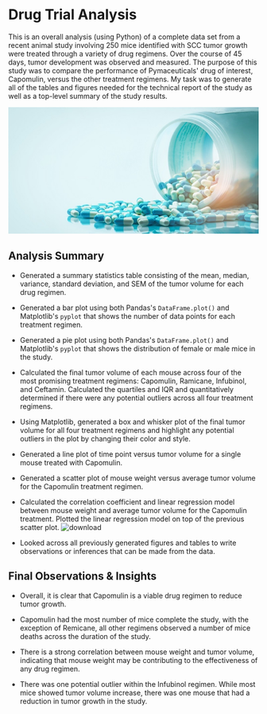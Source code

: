# Drug Trial Analysis

This is an overall analysis (using Python) of a complete data set from a recent animal study involving 250 mice identified with SCC tumor growth were treated through a variety of drug regimens. Over the course of 45 days, tumor development was observed and measured. The purpose of this study was to compare the performance of Pymaceuticals' drug of interest, Capomulin, versus the other treatment regimens. My task was to generate all of the tables and figures needed for the technical report of the study as well as a top-level summary of the study results.

![Pharm](images/pharm.jpg)

## Analysis Summary

* Generated a summary statistics table consisting of the mean, median, variance, standard deviation, and SEM of the tumor volume for each drug regimen.

* Generated a bar plot using both Pandas's `DataFrame.plot()` and Matplotlib's `pyplot` that shows the number of data points for each treatment regimen.

* Generated a pie plot using both Pandas's `DataFrame.plot()` and Matplotlib's `pyplot` that shows the distribution of female or male mice in the study.

* Calculated the final tumor volume of each mouse across four of the most promising treatment regimens: Capomulin, Ramicane, Infubinol, and Ceftamin. Calculated the quartiles and IQR and quantitatively determined if there were any potential outliers across all four treatment regimens.

* Using Matplotlib, generated a box and whisker plot of the final tumor volume for all four treatment regimens and highlight any potential outliers in the plot by changing their color and style.

* Generated a line plot of time point versus tumor volume for a single mouse treated with Capomulin.

* Generated a scatter plot of mouse weight versus average tumor volume for the Capomulin treatment regimen.

* Calculated the correlation coefficient and linear regression model between mouse weight and average tumor volume for the Capomulin treatment. Plotted the linear regression model on top of the previous scatter plot.
![download](images/download)

* Looked across all previously generated figures and tables to write observations or inferences that can be made from the data.

## Final Observations & Insights

* Overall, it is clear that Capomulin is a viable drug regimen to reduce tumor growth.

* Capomulin had the most number of mice complete the study, with the exception of Remicane, all other regimens observed a number of mice deaths across the duration of the study.

* There is a strong correlation between mouse weight and tumor volume, indicating that mouse weight may be contributing to the effectiveness of any drug regimen.

* There was one potential outlier within the Infubinol regimen. While most mice showed tumor volume increase, there was one mouse that had a reduction in tumor growth in the study.
